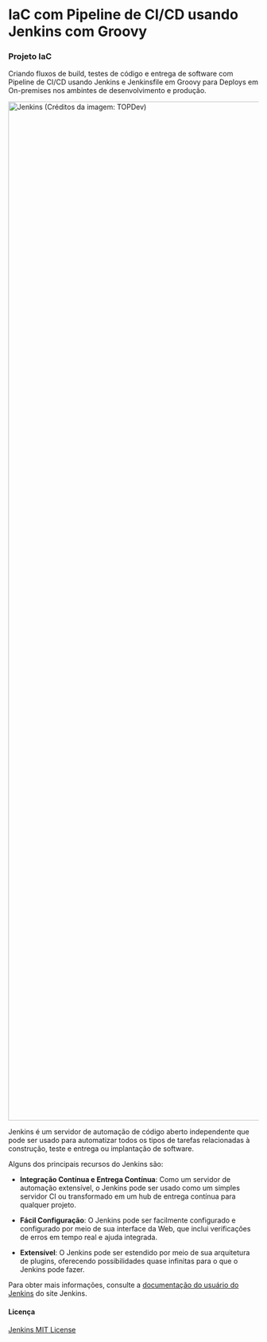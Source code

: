 IaC com Pipeline de CI/CD usando Jenkins com Groovy
===================================================

### Projeto IaC 
Criando fluxos de build, testes de código e entrega de software com Pipeline de CI/CD usando Jenkins e Jenkinsfile em Groovy para Deploys em On-premises nos ambintes de desenvolvimento e produção.

<img alt="Jenkins (Créditos da imagem: TOPDev)" src="https://topdev.vn/blog/wp-content/uploads/2019/05/jenkins.png" width="2048px">

Jenkins é um servidor de automação de código aberto independente que pode ser usado para automatizar todos os tipos de tarefas relacionadas à construção, teste e entrega ou implantação de software.  

Alguns dos principais recursos do Jenkins são:  

- **Integração Contínua e Entrega Contínua**: Como um servidor de automação extensível, o Jenkins pode ser usado como um simples servidor CI ou transformado em um hub de entrega contínua para qualquer projeto.  

- **Fácil Configuração**: O Jenkins pode ser facilmente configurado e configurado por meio de sua interface da Web, que inclui verificações de erros em tempo real e ajuda integrada.  

- **Extensível**: O Jenkins pode ser estendido por meio de sua arquitetura de plugins, oferecendo possibilidades quase infinitas para o que o Jenkins pode fazer.  

Para obter mais informações, consulte a [documentação do usuário do Jenkins](https://www.jenkins.io/doc/book/) do site Jenkins.  

#### Licença
[Jenkins MIT License](https://www.jenkins.io/license/)
